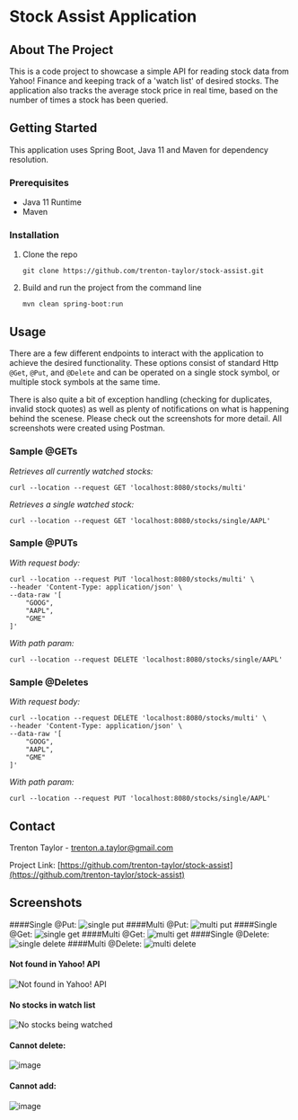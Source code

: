 # Stock Assist Application
## About The Project
This is a code project to showcase a simple API for reading stock data from Yahoo! Finance and keeping track of a 'watch list' of desired stocks. The application also tracks the average stock price in real time, based on the number of times a stock has been queried.

## Getting Started

This application uses Spring Boot, Java 11 and Maven for dependency resolution. 

### Prerequisites

- Java 11 Runtime
- Maven 

### Installation

1. Clone the repo
   ```
   git clone https://github.com/trenton-taylor/stock-assist.git
   ```
4. Build and run the project from the command line
   ```
   mvn clean spring-boot:run
   ```

## Usage
There are a few different endpoints to interact with the application to achieve the desired functionality. These options consist of standard Http `@Get`, `@Put`, and `@Delete` and can be operated on a single stock symbol, or multiple stock symbols at the same time.

There is also quite a bit of exception handling (checking for duplicates, invalid stock quotes) as well as plenty of notifications on what is happening behind the scenese. Please check out the screenshots for more detail. All screenshots were created using Postman.

### Sample @GETs
*Retrieves all currently watched stocks:*
```
curl --location --request GET 'localhost:8080/stocks/multi'
```

*Retrieves a single watched stock:*
```
curl --location --request GET 'localhost:8080/stocks/single/AAPL'
```
### Sample @PUTs
*With request body:*
```
curl --location --request PUT 'localhost:8080/stocks/multi' \
--header 'Content-Type: application/json' \
--data-raw '[
    "GOOG",
    "AAPL",
    "GME"
]'
```

*With path param:*
```
curl --location --request DELETE 'localhost:8080/stocks/single/AAPL'
```

### Sample @Deletes
*With request body:*
```
curl --location --request DELETE 'localhost:8080/stocks/multi' \
--header 'Content-Type: application/json' \
--data-raw '[
    "GOOG",
    "AAPL",
    "GME"
]'
```

*With path param:*
```
curl --location --request PUT 'localhost:8080/stocks/single/AAPL'
```


## Contact

Trenton Taylor - trenton.a.taylor@gmail.com

Project Link: [https://github.com/trenton-taylor/stock-assist](https://github.com/trenton-taylor/stock-assist)

## Screenshots
####Single @Put:
![single put](https://user-images.githubusercontent.com/9722718/125177438-a9d58f00-e1a9-11eb-94ef-3dad8501f75b.png)
####Multi @Put:
![multi put](https://user-images.githubusercontent.com/9722718/125177412-84e11c00-e1a9-11eb-923c-c9733b7e445a.png)
####Single @Get:
![single get](https://user-images.githubusercontent.com/9722718/125177452-ceca0200-e1a9-11eb-98d9-62c93d34a72d.png)
####Multi @Get:
![multi get](https://user-images.githubusercontent.com/9722718/125177446-bfe34f80-e1a9-11eb-8a32-26541ffb8972.png)
####Single @Delete:
![single delete](https://user-images.githubusercontent.com/9722718/125177469-f325de80-e1a9-11eb-9339-427fadeb5fb1.png)
####Multi @Delete:
![multi delete](https://user-images.githubusercontent.com/9722718/125177476-06d14500-e1aa-11eb-94ad-90d31b3b7c18.png)
#### Not found in Yahoo! API
![Not found in Yahoo! API](https://user-images.githubusercontent.com/9722718/125177398-6844e400-e1a9-11eb-8aba-f1d23fe36f6f.png)
#### No stocks in watch list
![No stocks being watched](https://user-images.githubusercontent.com/9722718/125177527-90811280-e1aa-11eb-97bf-c26e9a45b214.png)
#### Cannot delete:
![image](https://user-images.githubusercontent.com/9722718/125177751-6fb9bc80-e1ac-11eb-8de9-0ce887f03c69.png)
#### Cannot add:
![image](https://user-images.githubusercontent.com/9722718/125177815-e9ea4100-e1ac-11eb-8053-69e25eba32c1.png)





